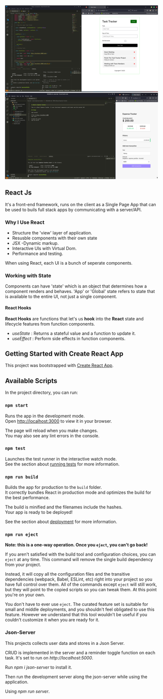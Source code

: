 ![react-task-tracker](https://github.com/Muthung/Javascript/blob/main/ReactJS/react-task-tracker.png)
![react-task-tracker](https://github.com/Muthung/Javascript/blob/main/ReactJS/react-expense-tracker.png)

## React Js

It's a front-end framework, runs on the client as a Single Page App that can be used to buils full stack apps by communicating with a server/API.

### Why I Use React

- Structure the 'view' layer of application.
- Resusble components with their own state
- JSX -Dynamic markup.
- Interactive UIs with Virtual Dom.
- Performance and testing.

When using React, each UI is a bunch of seperate components.

### Working with State

Components can have 'state' which is an object that determines how a component renders and behaves.
'App' or 'Global' state refers to state that is available to the entire UI, not just a single component.

#### React Hooks

**React Hooks** are functions that let's us **hook** into the **React** state and lifecycle features from function components.

- *useState* : Returns a stateful value and a function to update it.
- *useEffect* : Perform side effects in function components.



## Getting Started with Create React App

This project was bootstrapped with [Create React App](https://github.com/facebook/create-react-app).

## Available Scripts

In the project directory, you can run:

### `npm start`

Runs the app in the development mode.\
Open [http://localhost:3000](http://localhost:3000) to view it in your browser.

The page will reload when you make changes.\
You may also see any lint errors in the console.

### `npm test`

Launches the test runner in the interactive watch mode.\
See the section about [running tests](https://facebook.github.io/create-react-app/docs/running-tests) for more information.

### `npm run build`

Builds the app for production to the `build` folder.\
It correctly bundles React in production mode and optimizes the build for the best performance.

The build is minified and the filenames include the hashes.\
Your app is ready to be deployed!

See the section about [deployment](https://facebook.github.io/create-react-app/docs/deployment) for more information.

### `npm run eject`

**Note: this is a one-way operation. Once you `eject`, you can't go back!**

If you aren't satisfied with the build tool and configuration choices, you can `eject` at any time. This command will remove the single build dependency from your project.

Instead, it will copy all the configuration files and the transitive dependencies (webpack, Babel, ESLint, etc) right into your project so you have full control over them. All of the commands except `eject` will still work, but they will point to the copied scripts so you can tweak them. At this point you're on your own.

You don't have to ever use `eject`. The curated feature set is suitable for small and middle deployments, and you shouldn't feel obligated to use this feature. However we understand that this tool wouldn't be useful if you couldn't customize it when you are ready for it.


### Json-Server

This projects collects user data and stores in a Json Server.

CRUD is implemented in the server and a reminder toggle function on each task. It's set to run on *http://localhost:5000*.

Run *npm i json-server* to install it.

Then run the development server along the json-server while using the application.

Using *npm run server*.
